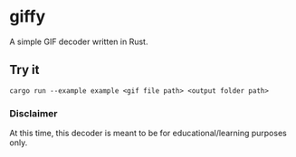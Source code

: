 # giffy
A simple GIF decoder written in Rust.

## Try it
```
cargo run --example example <gif file path> <output folder path>
```

### Disclaimer
At this time, this decoder is meant to be for educational/learning purposes only.
